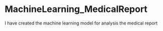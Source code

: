 # MachineLearning_MedicalReport
I have created the machine learning model for analysis the medical report
